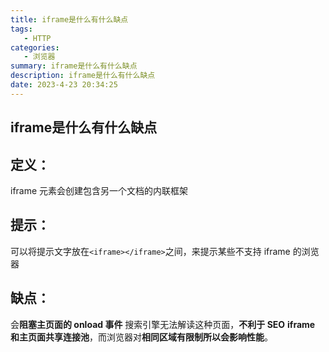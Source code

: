 ```yaml
---
title: iframe是什么有什么缺点
tags: 
   - HTTP
categories: 
   - 浏览器
summary: iframe是什么有什么缺点
description: iframe是什么有什么缺点
date: 2023-4-23 20:34:25
---
```




## iframe是什么有什么缺点

## 定义：

iframe 元素会创建包含另一个文档的内联框架



## 提示：

可以将提示文字放在`<iframe></iframe>`之间，来提示某些不支持 iframe 的浏览器



## 缺点：

会**阻塞主页面的 onload 事件**
搜索引擎无法解读这种页面，**不利于 SEO**
**iframe 和主页面共享连接池**，而浏览器对**相同区域有限制所以会影响性能**。

